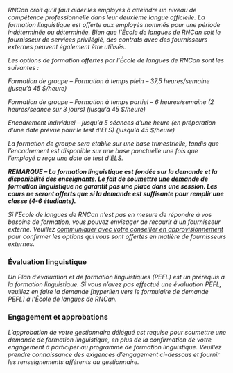 ﻿_RNCan croit qu’il faut aider les employés à atteindre un niveau de compétence professionnelle dans leur deuxième langue officielle. La formation linguistique est offerte aux employés nommés pour une période indéterminée ou déterminée. Bien que l’École de langues de RNCan soit le fournisseur de services privilégié, des contrats avec des fournisseurs externes peuvent également être utilisés._

_Les options de formation offertes par l’École de langues de RNCan sont les suivantes :_

_Formation de groupe – Formation à temps plein – 37,5 heures/semaine (jusqu’à 45 $/heure)_

_Formation de groupe – Formation à temps partiel – 6 heures/semaine (2 heures/séance sur 3 jours) (jusqu’à 45 $/heure)_

_Encadrement individuel – jusqu’à 5 séances d’une heure (en préparation d’une date prévue pour le test d’ELS) (jusqu’à 45 $/heure)_

_La formation de groupe sera établie sur une base trimestrielle, tandis que l’encadrement est disponible sur une base ponctuelle une fois que l’employé a reçu une date de test d’ELS._

**_REMARQUE – La formation linguistique est fondée sur la demande et la disponibilité des enseignants. Le fait de soumettre une demande de formation linguistique ne garantit pas une place dans une session. Les cours ne seront offerts que si la demande est suffisante pour remplir une classe (4-6 étudiants)._**

_Si l’École de langues de RNCan n’est pas en mesure de répondre à vos besoins de formation, vous pouvez envisager de recourir à un fournisseur externe. Veuillez_ [_communiquer avec votre conseiller en approvisionnement_](https://gcdocs.gc.ca/nrcan-rncan/llisapi.dll/link/19125621) _pour confirmer les options qui vous sont offertes en matière de fournisseurs externes._



### Évaluation linguistique
_Un Plan d’évaluation et de formation linguistiques (PEFL) est un prérequis à la formation linguistique. Si vous n’avez pas effectué une évaluation PEFL, veuillez en faire la demande [hyperlien vers le formulaire de demande PEFL] à l’École de langues de RNCan._

### Engagement et approbations
_L’approbation de votre gestionnaire délégué est requise pour soumettre une demande de formation linguistique, en plus de la confirmation de votre engagement à participer au programme de formation linguistique. Veuillez prendre connaissance des exigences d’engagement ci-dessous et fournir les renseignements afférents au gestionnaire._